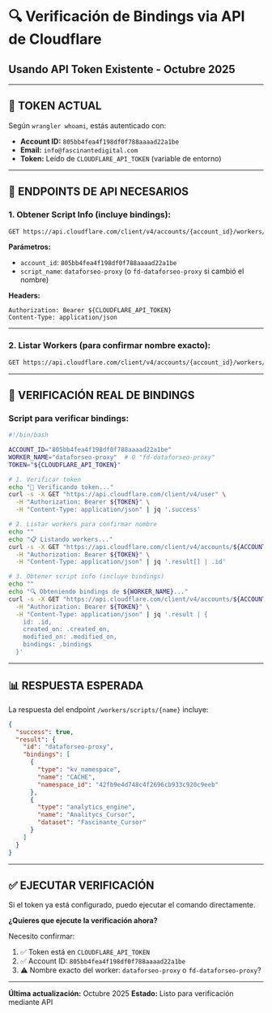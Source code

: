 # 🔍 Verificación de Bindings via API de Cloudflare
## Usando API Token Existente - Octubre 2025

---

## 🔑 **TOKEN ACTUAL**

Según `wrangler whoami`, estás autenticado con:
- **Account ID:** `805bb4fea4f198df0f788aaaad22a1be`
- **Email:** `info@fascinantedigital.com`
- **Token:** Leído de `CLOUDFLARE_API_TOKEN` (variable de entorno)

---

## 📡 **ENDPOINTS DE API NECESARIOS**

### **1. Obtener Script Info (incluye bindings):**

```bash
GET https://api.cloudflare.com/client/v4/accounts/{account_id}/workers/scripts/{script_name}
```

**Parámetros:**
- `account_id`: `805bb4fea4f198df0f788aaaad22a1be`
- `script_name`: `dataforseo-proxy` (o `fd-dataforseo-proxy` si cambió el nombre)

**Headers:**
```
Authorization: Bearer ${CLOUDFLARE_API_TOKEN}
Content-Type: application/json
```

---

### **2. Listar Workers (para confirmar nombre exacto):**

```bash
GET https://api.cloudflare.com/client/v4/accounts/{account_id}/workers/scripts
```

---

## 🎯 **VERIFICACIÓN REAL DE BINDINGS**

### **Script para verificar bindings:**

```bash
#!/bin/bash

ACCOUNT_ID="805bb4fea4f198df0f788aaaad22a1be"
WORKER_NAME="dataforseo-proxy"  # O "fd-dataforseo-proxy"
TOKEN="${CLOUDFLARE_API_TOKEN}"

# 1. Verificar token
echo "🔑 Verificando token..."
curl -s -X GET "https://api.cloudflare.com/client/v4/user" \
  -H "Authorization: Bearer ${TOKEN}" \
  -H "Content-Type: application/json" | jq '.success'

# 2. Listar workers para confirmar nombre
echo ""
echo "📋 Listando workers..."
curl -s -X GET "https://api.cloudflare.com/client/v4/accounts/${ACCOUNT_ID}/workers/scripts" \
  -H "Authorization: Bearer ${TOKEN}" \
  -H "Content-Type: application/json" | jq '.result[] | .id'

# 3. Obtener script info (incluye bindings)
echo ""
echo "🔍 Obteniendo bindings de ${WORKER_NAME}..."
curl -s -X GET "https://api.cloudflare.com/client/v4/accounts/${ACCOUNT_ID}/workers/scripts/${WORKER_NAME}" \
  -H "Authorization: Bearer ${TOKEN}" \
  -H "Content-Type: application/json" | jq '.result | {
    id: .id,
    created_on: .created_on,
    modified_on: .modified_on,
    bindings: .bindings
  }'
```

---

## 📊 **RESPUESTA ESPERADA**

La respuesta del endpoint `/workers/scripts/{name}` incluye:

```json
{
  "success": true,
  "result": {
    "id": "dataforseo-proxy",
    "bindings": [
      {
        "type": "kv_namespace",
        "name": "CACHE",
        "namespace_id": "42fb9e4d748c4f2696cb933c920c9eeb"
      },
      {
        "type": "analytics_engine",
        "name": "Analitycs_Cursor",
        "dataset": "Fascinante_Cursor"
      }
    ]
  }
}
```

---

## ✅ **EJECUTAR VERIFICACIÓN**

Si el token ya está configurado, puedo ejecutar el comando directamente.

**¿Quieres que ejecute la verificación ahora?**

Necesito confirmar:
1. ✅ Token está en `CLOUDFLARE_API_TOKEN`
2. ✅ Account ID: `805bb4fea4f198df0f788aaaad22a1be`
3. ⚠️ Nombre exacto del worker: `dataforseo-proxy` o `fd-dataforseo-proxy`?

---

**Última actualización:** Octubre 2025
**Estado:** Listo para verificación mediante API
